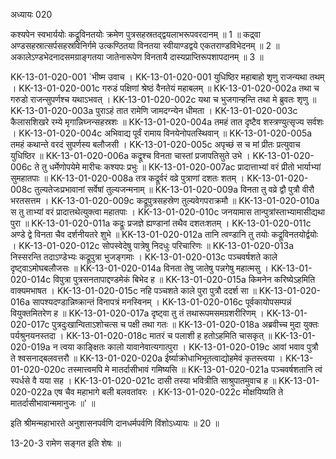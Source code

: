 अध्यायः 020

कश्यपेन स्वभार्ययोः कद्रूविनतयोः क्रमेण पुत्रसहस्रतद्द्वयलाभरूपवरदानम् ॥ 1 ॥ कद्र्वा अण्डसहस्रात्सर्पसहस्रविनिर्गमे उत्कण्ठितया विनतया स्वीयाण्डद्वये एकतराण्डविभेदनम् ॥ 2 ॥ अकालेऽण्डभेदनादसमग्राङ्गतया जातेनारूपेण विनतायै दास्यप्राप्तिरूपशापदानम् ॥ 3 ॥

KK-13-01-020-001	`भीष्म उवाच ।
KK-13-01-020-001	युधिष्ठिर महाबाहो शृणु राजन्यथा तथम् ।
KK-13-01-020-001c	गरुडं पक्षिणां श्रेष्ठं वैनतेयं महाबलम् ॥
KK-13-01-020-002a	तथा च गरुडो राजन्सुपर्णश्च यथाऽभवत् ।
KK-13-01-020-002c	यथा च भुजगान्हन्ति तथा मे ब्रुवतः शृणु ॥
KK-13-01-020-003a	पुराऽहं तात रामेणि जामदग्न्येन धीमता ।
KK-13-01-020-003c	कैलासशिखरे रम्ये मृगान्निघ्नन्सहस्रशः ॥
KK-13-01-020-004a	तमहं तात दृष्टैव शस्त्रण्युत्सृज्य सर्वशः ।
KK-13-01-020-004c	अभिवाद्य पूर्वं रामाय विनयेनोपतस्थिवान् ॥
KK-13-01-020-005a	तमहं कथान्ते वरदं सुपर्णस्य बलौजसी ।
KK-13-01-020-005c	अपृच्छं स च मां प्रीतः प्रत्युवाच युधिष्ठिर ॥
KK-13-01-020-006a	कद्रूश्च विनता चास्तां प्रजापतिसुते उभे ।
KK-13-01-020-006c	ते तु धर्मेणोपयेमे मारीचः कश्यपः प्रभुः ॥
KK-13-01-020-007ac	प्रादात्ताभ्यां वरं प्रीतो भार्याभ्यां सुमहातपाः ॥
KK-13-01-020-008a	तत्र कद्रूर्वरं वव्रे पुत्राणां दशतः शतम् ।
KK-13-01-020-008c	तुल्यतेजःप्रभावानां सर्वेषां तुल्यजन्मनाम् ॥
KK-13-01-020-009a	विनता तु वव्रे द्वौ पुत्रौ वीरौ भरतसत्तम ।
KK-13-01-020-009c	कद्रूपुत्रसहस्रेण तुल्यवेगपराक्रमौ ॥
KK-13-01-020-010a	स तु ताभ्यां वरं प्रादात्तथेत्युक्त्वा महातपाः ।
KK-13-01-020-010c	जनयामास तान्पुत्रांस्ताभ्यामासीद्यथा पुरा ॥
KK-13-01-020-011a	कद्रूः प्रजज्ञे ह्यण्डानां तथैव दशतःशतम् ।
KK-13-01-020-011c	अण्डे द्वे विनता चैव दर्शनीयतरे शुभे ॥
KK-13-01-020-012a	तानि त्वण्डानि तु तयोः कद्रूविनतयोर्द्वयोः ।
KK-13-01-020-012c	सोपस्वेदेषु पात्रेषु निदधुः परिचारिणः ॥
KK-13-01-020-013a	निस्सरन्ति तदाऽण्डेभ्यः कद्रूपुत्रा भुजङ्गमाः ।
KK-13-01-020-013c	पञ्चवर्षशते काले दृष्ट्वाऽमोघबलौजसः ॥
KK-13-01-020-014a	विनता तेषु जातेषु पन्नगेषु महात्मसु ।
KK-13-01-020-014c	विपुत्रा पुत्रसनतापाद्दण्डमेकं बिभेद ह ॥
KK-13-01-020-015a	किमनेन करिष्येऽहमिति वाक्यमभाषत ।
KK-13-01-020-015c	नहि पञ्चशते काले पुरा पुत्रौ ददर्श सा ॥
KK-13-01-020-016a	सापश्यदण्डान्निष्क्रान्तं विनापत्रं मनस्विनम् ।
KK-13-01-020-016c	पूर्वकायोपसम्पन्नं वियुक्तमितरेण ह ॥
KK-13-01-020-017a	दृष्ट्वा तु तं तथारूपमसमग्रशरीरिणम् ।
KK-13-01-020-017c	पुत्रदुःखान्विताऽशोचत्स च पक्षी तथा गतः ॥
KK-13-01-020-018a	अब्रवीच्च मुदा युक्तः पर्यश्रुनयनस्तदा ।
KK-13-01-020-018c	मातरं च पलाशी ह हतोऽहमिति चासकृत् ॥
KK-13-01-020-019a	न त्वया काङ्क्षितः कालो यावानेवात्यगात्पुरा ।
KK-13-01-020-019c	आवां भवाव पुत्रौ ते श्वसनाद्बलवत्तरौ ॥
KK-13-01-020-020a	ईर्ष्याक्रोधाभिभूतत्वाद्योहमेवं कृतस्त्वया ।
KK-13-01-020-020c	तस्मात्त्वमपि मे मातर्दासीभावं गमिष्यसि ॥
KK-13-01-020-021a	पञ्चवर्षशतानि त्वं स्पर्धसे वै यया सह ।
KK-13-01-020-021c	दासी तस्या भवित्रीति साश्रुपातमुवाच ह ॥
KK-13-01-020-022a	एष चैव महाभागे बली बलवतांवरः ।
KK-13-01-020-022c	मोक्षयिष्यति ते मातर्दासीभावान्ममानुजः ॥' ॥

इति श्रीमन्महाभारते अनुशासनपर्वणि दानधर्मपर्वणि विंशोऽध्यायः ॥ 20 ॥

13-20-3 रामेण सङ्गत इति शेषः ॥
